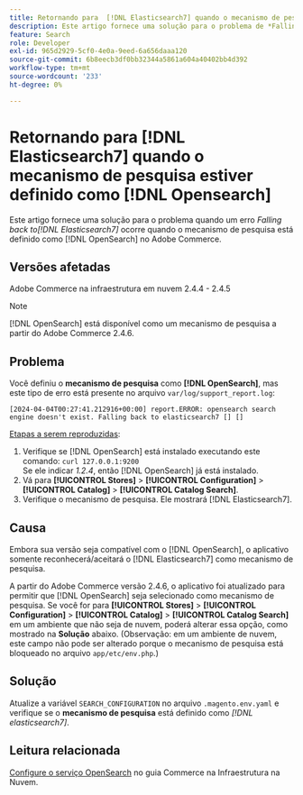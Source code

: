 ```yaml
---
title: Retornando para  [!DNL Elasticsearch7] quando o mecanismo de pesquisa estiver definido como [!DNL Opensearch]
description: Este artigo fornece uma solução para o problema de *Falling back to [!DNL Elasticsearch7]* error occurs when the search engine is set to [!DNL OpenSearch] in Adobe Commerce.
feature: Search
role: Developer
exl-id: 965d2929-5cf0-4e0a-9eed-6a656daaa120
source-git-commit: 6b8eecb3df0bb32344a5861a604a40402bb4d392
workflow-type: tm+mt
source-wordcount: '233'
ht-degree: 0%

---
```


# Retornando para [!DNL Elasticsearch7] quando o mecanismo de pesquisa estiver definido como [!DNL Opensearch]

Este artigo fornece uma solução para o problema quando um erro *Falling back to[!DNL Elasticsearch7]* ocorre quando o mecanismo de pesquisa está definido como [!DNL OpenSearch] no Adobe Commerce.

## Versões afetadas

Adobe Commerce na infraestrutura em nuvem 2.4.4 - 2.4.5

>[!NOTE]
>
>[!DNL OpenSearch] está disponível como um mecanismo de pesquisa a partir do Adobe Commerce 2.4.6.

## Problema

Você definiu o **mecanismo de pesquisa** como **[!DNL OpenSearch]**, mas este tipo de erro está presente no arquivo `var/log/support_report.log`:

```[2024-04-04T00:27:41.212916+00:00] report.ERROR: opensearch search engine doesn't exist. Falling back to elasticsearch7 [] []```

<u>Etapas a serem reproduzidas</u>:

1. Verifique se [!DNL OpenSearch] está instalado executando este comando: `curl 127.0.0.1:9200`<br>
Se ele indicar *1.2.4*, então [!DNL OpenSearch] já está instalado.
1. Vá para **[!UICONTROL Stores]** > **[!UICONTROL Configuration]** > **[!UICONTROL Catalog]** > **[!UICONTROL Catalog Search]**.
1. Verifique o mecanismo de pesquisa. Ele mostrará [!DNL Elasticsearch7].

## Causa

Embora sua versão seja compatível com o [!DNL OpenSearch], o aplicativo somente reconhecerá/aceitará o [!DNL Elasticsearch7] como mecanismo de pesquisa.

A partir do Adobe Commerce versão 2.4.6, o aplicativo foi atualizado para permitir que [!DNL OpenSearch] seja selecionado como mecanismo de pesquisa.
Se você for para **[!UICONTROL Stores]** > **[!UICONTROL Configuration]** > **[!UICONTROL Catalog]** > **[!UICONTROL Catalog Search]** em um ambiente que não seja de nuvem, poderá alterar essa opção, como mostrado na **Solução** abaixo.
(Observação: em um ambiente de nuvem, este campo não pode ser alterado porque o mecanismo de pesquisa está bloqueado no arquivo `app/etc/env.php`.)

## Solução

Atualize a variável `SEARCH_CONFIGURATION` no arquivo `.magento.env.yaml` e verifique se o **mecanismo de pesquisa** está definido como *[!DNL elasticsearch7]*.

## Leitura relacionada

[Configure o serviço OpenSearch](https://experienceleague.adobe.com/docs/commerce-cloud-service/user-guide/configure/service/opensearch.html) no guia Commerce na Infraestrutura na Nuvem.
